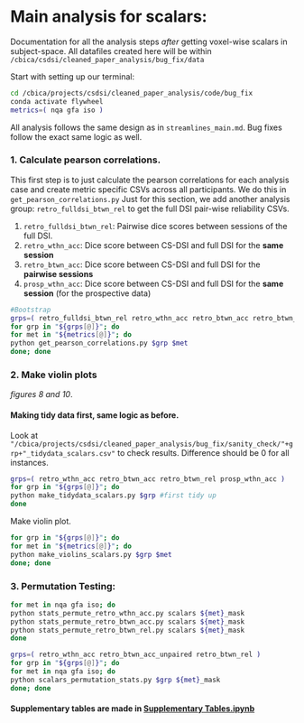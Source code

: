 # Main analysis for scalars:
Documentation for all the analysis steps *after* getting voxel-wise scalars in subject-space. All datafiles created here will be within `/cbica/csdsi/cleaned_paper_analysis/bug_fix/data`

Start with setting up our terminal:
```bash
cd /cbica/projects/csdsi/cleaned_paper_analysis/code/bug_fix
conda activate flywheel
metrics=( nqa gfa iso )
```

All analysis follows the same design as in `streamlines_main.md`. Bug fixes follow the exact same logic as well. 

### 1. Calculate pearson correlations.
This first step is to just calculate the pearson correlations for each analysis case and create metric specific CSVs across all participants. 
We do this in `get_pearson_correlations.py`
Just for this section, we add another analysis group: `retro_fulldsi_btwn_rel` to get the full DSI pair-wise reliability CSVs. 
1. `retro_fulldsi_btwn_rel`: Pairwise dice scores between sessions of the full DSI. 
1. `retro_wthn_acc`: Dice score between CS-DSI and full DSI for the **same session**
1. `retro_btwn_acc`: Dice score between CS-DSI and full DSI for the **pairwise sessions**
1. `prosp_wthn_acc`: Dice score between CS-DSI and full DSI for the **same session** (for the prospective data)

```bash
#Bootstrap
grps=( retro_fulldsi_btwn_rel retro_wthn_acc retro_btwn_acc retro_btwn_rel prosp_wthn_acc )
for grp in "${grps[@]}"; do
for met in "${metrics[@]}"; do
python get_pearson_correlations.py $grp $met
done; done
```

### 2. Make violin plots 
*figures 8 and 10*.

#### Making tidy data first, same logic as before.
Look at `"/cbica/projects/csdsi/cleaned_paper_analysis/bug_fix/sanity_check/"+grp+"_tidydata_scalars.csv"` to check results. Difference should be 0 for all instances. 
```bash
grps=( retro_wthn_acc retro_btwn_acc retro_btwn_rel prosp_wthn_acc )
for grp in "${grps[@]}"; do
python make_tidydata_scalars.py $grp #first tidy up
done
```

Make violin plot. 
```bash
for grp in "${grps[@]}"; do
for met in "${metrics[@]}"; do
python make_violins_scalars.py $grp $met
done; done
```

### 3. Permutation Testing:

```bash
for met in nqa gfa iso; do
python stats_permute_retro_wthn_acc.py scalars ${met}_mask
python stats_permute_retro_btwn_acc.py scalars ${met}_mask
python stats_permute_retro_btwn_rel.py scalars ${met}_mask
done

grps=( retro_wthn_acc retro_btwn_acc_unpaired retro_btwn_rel )
for grp in "${grps[@]}"; do
for met in nqa gfa iso; do
python scalars_permutation_stats.py $grp ${met}_mask
done; done
```
#### Supplementary tables are made in [Supplementary Tables.ipynb](https://github.com/PennLINC/cs_dsi/blob/bug_fix/code/Supplementary%20Tables.ipynb)
